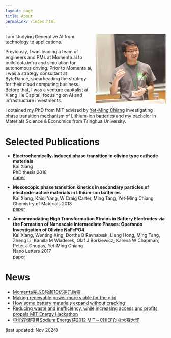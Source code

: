 ```yaml
---
layout: page
title: About
permalink: /index.html
---
```


<img style="float:right; padding-left:10px" src="images/self.jpeg" width="220" height="220">

I am studying Generative AI from technology to applications. 

Previously, I was leading a team of engineers and PMs at Momenta.ai to build data infra and simulation for autonomous driving. Prior to Momenta.ai, I was a strategy consultant at ByteDance, spearheading the strategy for their cloud computing business. Before that, I was a venture capitalist at Xiang He Capital, focusing on AI and Infrastructure investments.

I obtained my PhD from MIT advised by [Yet-Ming Chiang](https://dmse.mit.edu/faculty/yet-ming-chiang/) investigating phase transition mechanism of Lithium-ion batteries and my bachelor in Materials Science & Economics from Tsinghua University. 

<!--Previously, I obtained my PhD from Princeton University advised by [Karthik Narasimhan](https://www.cs.princeton.edu/~karthikn/), and my bachelor's from Yao Class at Tsinghua University.
-->

<!--
In my work, I study agents.

In my life, I read, travel, rap, and play basketball.
-->
<!-- - To anyone: give me [feedback](https://www.admonymous.co/ysymyth) about anything! -->

<!--I dedicate 30 minutes per week to chat with students. Just paper plane me!  -->


<!---
# Recent News
- Sep 2023: Excited to release 🐨[CoALA](https://arxiv.org/abs/2309.02427), a systematic framework for language agents! Summary [here](https://twitter.com/ShunyuYao12/status/1699396834983362690).
- Aug 2023: I gave a [talk](https://www.bilibili.com/video/BV1ju4y1e7Em) in Chinese about ReAct, Reflexion, ToT, WebShop, InterCode, Collie. Slides [here](https://ysymyth.github.io/papers/from_language_models_to_language_agents.pdf).
- Jul 2023: I enjoyed teaching at [Princeton AI4ALL](https://ai4all.princeton.edu)! Coverage [here](https://www.today.com/video/how-the-summer-program-ai4all-is-helping-reshape-the-future-189707845651).
- Jul 2023: I wrote a [blog post](https://princeton-nlp.github.io/language-agent-impact/) with Karthik about opportunities and risks of language agents! Comment [here](https://twitter.com/ShunyuYao12/status/1683827766104408066).
<!---- Apr 2023: I attended LangChain's Agent [webinar](https://www.youtube.com/watch?v=1gRlCjy18m4). Summary [here](https://twitter.com/jh_damm/status/1646233627661828109).   --> 

# Selected Publications

 - **Electrochemically-induced phase transition in olivine type cathode materials** <br>
    Kai Xiang <br>
    PhD thesis 2018 <br>
    [paper](https://dspace.mit.edu/bitstream/handle/1721.1/115608/1036986492-MIT.pdf?sequence=1)  

- **Mesoscopic phase transition kinetics in secondary particles of electrode-active materials in lithium-ion batteries** <br>
  Kai Xiang, Kaiqi Yang, W Craig Carter, Ming Tang, Yet-Ming Chiang <br>
  Chemistry of Materials 2018 <br>
    [paper](https://pubs.acs.org/doi/10.1021/acs.chemmater.7b05407) 

- **Accommodating High Transformation Strains in Battery Electrodes via the Formation of Nanoscale Intermediate Phases: Operando Investigation of Olivine NaFePO4** <br>
  Kai Xiang, Wenting Xing, Dorthe B Ravnsbæk, Liang Hong, Ming Tang, Zheng Li, Kamila M Wiaderek, Olaf J Borkiewicz, Karena W Chapman, Peter J Chupas, Yet-Ming Chiang <br>
  Nano Letters 2017 <br>
    [paper](https://pubs.acs.org/doi/abs/10.1021/acs.nanolett.6b04971) 

<!-- - **Linking Emergent and Natural Languages via Corpus Transfer** <br>
    Shunyu Yao, Mo Yu, Yang Zhang, Karthik Narasimhan, Joshua Tenenbaum, Chuang Gan <br>
    ICLR 2022 (Spotlight) <br>
    [paper](http://arxiv.org/abs/2203.13344) | 
    [code](https://github.com/ysymyth/ec-nl) |
    [tweet](https://twitter.com/ShunyuYao12/status/1518774718639181824)
 -->
<!-- 
- **Multi-Stage Episodic Control for Strategic Exploration in Text Games** <br>
    Jens Tuyls, Shunyu Yao, Sham Kakade, Karthik Narasimhan <br>
    ICLR 2022 (Spotlight) <br>
    [paper](https://arxiv.org/abs/2201.01251) | 
    [code](https://github.com/princeton-nlp/XTX) | 
    [project](https://sites.google.com/princeton.edu/xtx)

 -->
<!--  - **Self-Attention Networks Can Process Bounded Hierarchical Languages** <br>
    Shunyu Yao, Binghui Peng, Christos Papadimitriou, Karthik Narasimhan <br>
    ACL 2021 <br>
    [paper](https://arxiv.org/abs/2105.11115) | 
    [code](https://github.com/princeton-nlp/dyck-transformer) |
    [tweet](https://twitter.com/ShunyuYao12/status/1397047887763099650) | 
    [AI2 NLP Highlights Podcast](https://soundcloud.com/nlp-highlights/129-transformers-and-hierarchical-structure-with-shunyu-yao?utm_source=allenai.org&utm_campaign=wtshare&utm_medium=widget&utm_content=https%253A%252F%252Fsoundcloud.com%252Fnlp-highlights%252F129-transformers-and-hierarchical-structure-with-shunyu-yao) -->
    

<!--  - **Reading and Acting while Blindfolded: The Need for Semantics in Text Game Agents** <br>
    Shunyu Yao, Karthik Narasimhan, Matthew Hausknecht <br>
    NAACL 2021 <br>
    [paper](https://arxiv.org/abs/2103.13552) | 
    [code](https://github.com/princeton-nlp/blindfold-textgame) |
    [project](https://blindfolded.cs.princeton.edu) | 
    [Microsoft Research blogpost](https://www.microsoft.com/en-us/research/blog/building-stronger-semantic-understanding-into-text-game-reinforcement-learning-agents/) -->

<!-- - **Keep CALM and Explore: Language Models for Action Generation in Text-based Games** <br>
    Shunyu Yao, Rohan Rao, Matthew Hausknecht, Karthik Narasimhan <br>
    EMNLP 2020 <br>
    [paper](https://arxiv.org/abs/2010.02903) | 
    [code](https://github.com/princeton-nlp/calm-textgame) | 
    [tweet](https://twitter.com/ShunyuYao12/status/1316083890604388353)  -->

<!-- - **The Fine Structure of Surprise in Intuitive Physics: When, Why, and How Much?** <br>
    Kevin Smith, Lingjie Mei, Shunyu Yao, Jiajun Wu, Elizabeth Spelke, Joshua Tenenbaum, Tomer Ullman <br>
    CogSci 2020 <br>
    [paper](https://ysymyth.github.io/papers/surprise_cogsci.pdf)

- **Modeling Expectation Violation in Intuitive Physics with Coarse Probabilistic Object Representations** <br>
    Kevin Smith\*, Lingjie Mei\*, Shunyu Yao\*, Jiajun Wu, Elizabeth Spelke, Joshua Tenenbaum, Tomer Ullman <br>
    NeurIPS 2019 <br>
    [paper](http://papers.neurips.cc/paper/9100-modeling-expectation-violation-in-intuitive-physics-with-coarse-probabilistic-object-representations.pdf) | 
    [code](https://github.com/JerryLingjieMei/ADEPT-Model-Release) | 
    [data](https://github.com/JerryLingjieMei/ADEPT-Dataset-Release) |
    [project](http://physadept.csail.mit.edu) | 
    [MIT news](http://news.mit.edu/2019/adept-ai-machines-laws-physics-1202)
 -->
<!-- - **3D-aware Scene Manipulation via Inverse Graphics** <br>
    Shunyu Yao\*, Tzu-Ming Harry Hsu\*, Jun-Yan Zhu, Jiajun Wu, Antonio Torralba, William Freeman, Joshua Tenenbaum <br>
    NeurIPS 2018 <br>
    [paper](https://arxiv.org/abs/1808.09351) | 
    [code](https://github.com/ysymyth/3D-SDN) | 
    [project](http://3dsdn.csail.mit.edu) -->


# News
- [Momenta完成C轮超10亿美元融资](https://www.42how.com/article/4314)
- [Making renewable power more viable for the grid](https://news.mit.edu/2017/air-breathing-battery-making-renewable-power-more-viable-grid-1011) 
- [How some battery materials expand without cracking](https://news.mit.edu/2017/how-some-battery-materials-expand-without-cracking-0412)
- [Reducing waste and inefficiency, while increasing access and profits, propels MIT Energy Hackathon](https://news.mit.edu/2015/mit-energy-hackathon-1211)
- [电能存储项目Sodium Energy获2012 MIT－CHIEF创业大赛大奖](https://bostonese.com/2012/11/%E7%94%B5%E8%83%BD%E5%AD%98%E5%82%A8%E9%A1%B9%E7%9B%AEsodium-energy%E8%8E%B72012-mit%EF%BC%8Dchief%E5%88%9B%E4%B8%9A%E5%A4%A7%E8%B5%9B%E5%A4%A7%E5%A5%96/)


<!--
# Recent readings
* The Double Helix (James Watson)
* Lectures on General Relativity (David Tong)
* What Babies Know (Elizabeth Spelke)
* The Art of Doing Science and Engineering (Richard Hamming)
-->

<!--   
* Advice for a Young Investigator (Santiago Cajal)
* The Worlds I See (Fei-fei Li)
* Einstein: His Life and Universe (Walter Isaacson)
* Set Theory (John Burgess)
* The Computer and the Brain (John von Neumann)
* Automata Studies (Editted by C.E. Shannon and J. McCarthy)
* Team of Rivals (Doris Goodwin)
* The Linguistics Wars (Randy Harris)
 -->
<!-- * A Simpler Life (The School of Life)
* Elon Musk (Walter Isaacson)
* The Search (John Battelle) -->
<!-- * Leadership: In Turbulent Times (Doris Kearns Goodwin) -->
<!-- * 置身事内 （兰小欢） -->
<!-- * The Linguistics Wars (Randy Allen Harris) -->
<!-- * Antoni Gaudí（dosde）-->
<!-- * 西方语言学史 （姚小平）-->


(last updated: Nov 2024)
